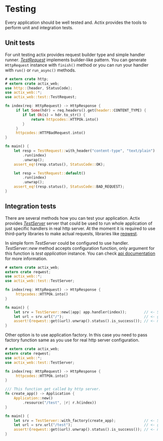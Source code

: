 # Testing

Every application should be well tested and. Actix provides the tools to perform unit and
integration tests.

## Unit tests

For unit testing actix provides request builder type and simple handler runner.
[*TestRequest*](../actix_web/test/struct.TestRequest.html) implements builder-like pattern.
You can generate `HttpRequest` instance with `finish()` method or you can
run your handler with `run()` or `run_async()` methods.

```rust
# extern crate http;
# extern crate actix_web;
use http::{header, StatusCode};
use actix_web::*;
use actix_web::test::TestRequest;

fn index(req: HttpRequest) -> HttpResponse {
     if let Some(hdr) = req.headers().get(header::CONTENT_TYPE) {
        if let Ok(s) = hdr.to_str() {
            return httpcodes::HTTPOk.into()
        }
     }
     httpcodes::HTTPBadRequest.into()
}

fn main() {
    let resp = TestRequest::with_header("content-type", "text/plain")
        .run(index)
        .unwrap();
    assert_eq!(resp.status(), StatusCode::OK);

    let resp = TestRequest::default()
        .run(index)
        .unwrap();
    assert_eq!(resp.status(), StatusCode::BAD_REQUEST);
}
```


## Integration tests

There are several methods how you can test your application. Actix provides 
[*TestServer*](../actix_web/test/struct.TestServer.html)
server that could be used to run whole application of just specific handlers
in real http server. At the moment it is required to use third-party libraries
to make actual requests, libraries like [reqwest](https://crates.io/crates/reqwest).

In simple form *TestServer* could be configured to use handler. *TestServer::new* method
accepts configuration function, only argument for this function is *test application*
instance. You can check [api documentation](../actix_web/test/struct.TestApp.html)
for more information.

```rust
# extern crate actix_web;
extern crate reqwest;
use actix_web::*;
use actix_web::test::TestServer;

fn index(req: HttpRequest) -> HttpResponse {
     httpcodes::HTTPOk.into()
}

fn main() {
    let srv = TestServer::new(|app| app.handler(index));        // <- Start new test server
    let url = srv.url("/");                                     // <- get handler url
    assert!(reqwest::get(&url).unwrap().status().is_success()); // <- make request
}
```

Other option is to use application factory. In this case you need to pass factory function
same as you use for real http server configuration.

```rust
# extern crate actix_web;
extern crate reqwest;
use actix_web::*;
use actix_web::test::TestServer;

fn index(req: HttpRequest) -> HttpResponse {
     httpcodes::HTTPOk.into()
}

/// This function get called by http server.
fn create_app() -> Application {
    Application::new()
        .resource("/test", |r| r.h(index))
}

fn main() {
    let srv = TestServer::with_factory(create_app);             // <- Start new test server
    let url = srv.url("/test");                                 // <- get handler url
    assert!(reqwest::get(&url).unwrap().status().is_success()); // <- make request
}
```
